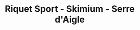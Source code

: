 ---
title: "Riquet Sport - Skimium - Serre d'Aigle"
url: /chantemerle/riquet-sport-skimium-serre-daigle/
shop: Sport
---